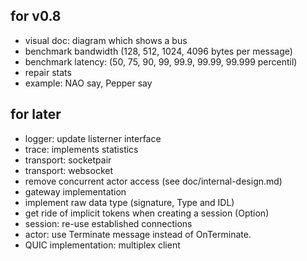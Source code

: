 for v0.8
--------

- visual doc: diagram which shows a bus
- benchmark bandwidth (128, 512, 1024, 4096 bytes per message)
- benchmark latency: (50, 75, 90, 99, 99.9, 99.99, 99.999 percentil)
- repair stats
- example: NAO say, Pepper say

for later
---------

- logger: update listerner interface
- trace: implements statistics
- transport: socketpair
- transport: websocket
- remove concurrent actor access (see doc/internal-design.md)
- gateway implementation
- implement raw data type (signature, Type and IDL)
- get ride of implicit tokens when creating a session (Option)
- session: re-use established connections
- actor: use Terminate message instead of OnTerminate.
- QUIC implementation: multiplex client
